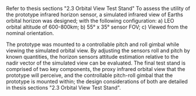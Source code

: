 Refer to thesis sections "2.3 Orbital View Test Stand"
To assess the utility of the prototype infrared horizon sensor, a simulated infrared view of Earths orbital horizon was designed;
with the following configuration:
	a) LEO orbital altitude of 600-800km;
	b) 55° x 35° sensor FOV;
	c) Viewed from the nominal orientation.
	
The prototype was mounted to a controllable pitch and roll gimbal while viewing the simulated orbital view. 
By adjusting the sensors roll and pitch by known quantities, the horizon sensors attitude estimation relative to the nadir vector of the simulated view can be evaluated.
The final test stand is comprised of two key components, the proxy infrared orbital view that the prototype will perceive, and the controllable pitch-roll gimbal 
that the prototype is mounted within; the design considerations of both are detailed in thesis sections "2.3 Orbital View Test Stand".